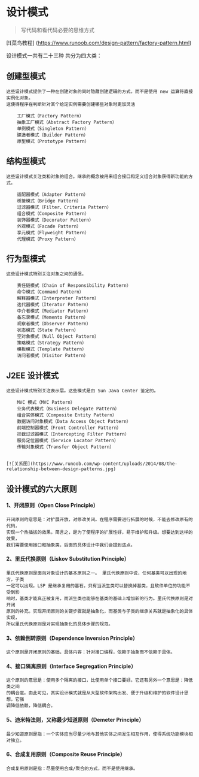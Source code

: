  
#    设计模式 
>  写代码和看代码必要的思维方式

[![菜鸟教程] (https://www.runoob.com/design-pattern/factory-pattern.html)

设计模式一共有二十三种 共分为四大类：
##  创建型模式

    这些设计模式提供了一种在创建对象的同时隐藏创建逻辑的方式，而不是使用 new 运算符直接实例化对象。
    这使得程序在判断针对某个给定实例需要创建哪些对象时更加灵活
    
        工厂模式（Factory Pattern）
        抽象工厂模式（Abstract Factory Pattern）
        单例模式（Singleton Pattern）
        建造者模式（Builder Pattern）
        原型模式（Prototype Pattern） 
    
##  结构型模式
    这些设计模式关注类和对象的组合。继承的概念被用来组合接口和定义组合对象获得新功能的方式。
    
        适配器模式（Adapter Pattern）
        桥接模式（Bridge Pattern）
        过滤器模式（Filter、Criteria Pattern）
        组合模式（Composite Pattern）
        装饰器模式（Decorator Pattern）
        外观模式（Facade Pattern）
        享元模式（Flyweight Pattern）
        代理模式（Proxy Pattern）
    
## 	行为型模式
    这些设计模式特别关注对象之间的通信。
    
        责任链模式（Chain of Responsibility Pattern）
        命令模式（Command Pattern）
        解释器模式（Interpreter Pattern）
        迭代器模式（Iterator Pattern）
        中介者模式（Mediator Pattern）
        备忘录模式（Memento Pattern）
        观察者模式（Observer Pattern）
        状态模式（State Pattern）
        空对象模式（Null Object Pattern）
        策略模式（Strategy Pattern）
        模板模式（Template Pattern）
        访问者模式（Visitor Pattern）
    
##  J2EE 设计模式
    这些设计模式特别关注表示层。这些模式是由 Sun Java Center 鉴定的。
    
        MVC 模式（MVC Pattern）
        业务代表模式（Business Delegate Pattern）
        组合实体模式（Composite Entity Pattern）
        数据访问对象模式（Data Access Object Pattern）
        前端控制器模式（Front Controller Pattern）
        拦截过滤器模式（Intercepting Filter Pattern）
        服务定位器模式（Service Locator Pattern）
        传输对象模式（Transfer Object Pattern）
        
        
    [![关系图](https://www.runoob.com/wp-content/uploads/2014/08/the-relationship-between-design-patterns.jpg)
    
    
    
    
##    设计模式的六大原则
####    1、开闭原则（Open Close Principle）
    
    开闭原则的意思是：对扩展开放，对修改关闭。在程序需要进行拓展的时候，不能去修改原有的代码，
    实现一个热插拔的效果。简言之，是为了使程序的扩展性好，易于维护和升级。想要达到这样的效果，
    我们需要使用接口和抽象类，后面的具体设计中我们会提到这点。
    
####    2、里氏代换原则（Liskov Substitution Principle）
    
    里氏代换原则是面向对象设计的基本原则之一。 里氏代换原则中说，任何基类可以出现的地方，子类
    一定可以出现。LSP 是继承复用的基石，只有当派生类可以替换掉基类，且软件单位的功能不受到影
    响时，基类才能真正被复用，而派生类也能够在基类的基础上增加新的行为。里氏代换原则是对开闭
    原则的补充。实现开闭原则的关键步骤就是抽象化，而基类与子类的继承关系就是抽象化的具体实现，
    所以里氏代换原则是对实现抽象化的具体步骤的规范。
    
####    3、依赖倒转原则（Dependence Inversion Principle）
    
    这个原则是开闭原则的基础，具体内容：针对接口编程，依赖于抽象而不依赖于具体。
    
####    4、接口隔离原则（Interface Segregation Principle）
    
    这个原则的意思是：使用多个隔离的接口，比使用单个接口要好。它还有另外一个意思是：降低类之间
    的耦合度。由此可见，其实设计模式就是从大型软件架构出发、便于升级和维护的软件设计思想，它强
    调降低依赖，降低耦合。
    
####    5、迪米特法则，又称最少知道原则（Demeter Principle）
    
    最少知道原则是指：一个实体应当尽量少地与其他实体之间发生相互作用，使得系统功能模块相对独立。
    
####    6、合成复用原则（Composite Reuse Principle）
    
    合成复用原则是指：尽量使用合成/聚合的方式，而不是使用继承。